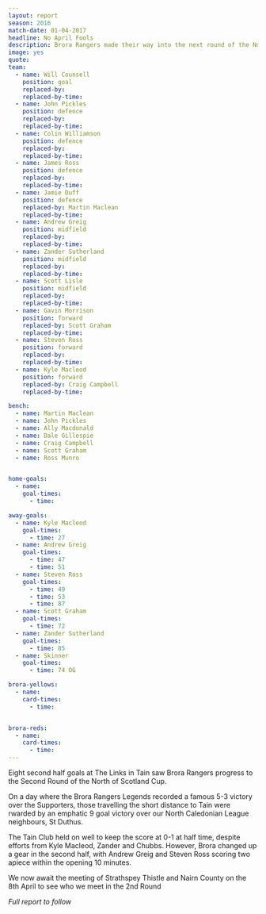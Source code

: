 ```yaml
---
layout: report
season: 2016
match-date: 01-04-2017
headline: No April Fools
description: Brora Rangers made their way into the next round of the North of Scotland Cup with ease.
image: yes
quote:
team:
  - name: Will Counsell
    position: goal
    replaced-by:
    replaced-by-time:
  - name: John Pickles
    position: defence
    replaced-by:
    replaced-by-time:
  - name: Colin Williamson
    position: defence
    replaced-by:
    replaced-by-time:
  - name: James Ross
    position: defence
    replaced-by:
    replaced-by-time:
  - name: Jamie Duff
    position: defence
    replaced-by: Martin Maclean
    replaced-by-time:
  - name: Andrew Greig
    position: midfield
    replaced-by:
    replaced-by-time:
  - name: Zander Sutherland
    position: midfield
    replaced-by:
    replaced-by-time:
  - name: Scott Lisle
    position: midfield
    replaced-by:
    replaced-by-time:
  - name: Gavin Morrison
    position: forward
    replaced-by: Scott Graham
    replaced-by-time:
  - name: Steven Ross
    position: forward
    replaced-by:
    replaced-by-time:
  - name: Kyle Macleod
    position: forward
    replaced-by: Craig Campbell
    replaced-by-time:

bench:
  - name: Martin Maclean
  - name: John Pickles
  - name: Ally Macdonald
  - name: Dale Gillespie
  - name: Craig Campbell
  - name: Scott Graham
  - name: Ross Munro


home-goals:
  - name:
    goal-times:
      - time:

away-goals:
  - name: Kyle Macleod
    goal-times:
      - time: 27
  - name: Andrew Greig
    goal-times:
      - time: 47
      - time: 51
  - name: Steven Ross
    goal-times:
      - time: 49
      - time: 53
      - time: 87
  - name: Scott Graham
    goal-times:
      - time: 72
  - name: Zander Sutherland
    goal-times:
      - time: 85
  - name: Skinner
    goal-times:
      - time: 74 OG

brora-yellows:
  - name:
    card-times:
      - time:


brora-reds:
  - name:
    card-times:
      - time:
---
```

Eight second half goals at The Links in Tain saw Brora Rangers progress to the Second Round of the North of Scotland Cup.

On a day where the Brora Rangers Legends recorded a famous 5-3 victory over the Supporters, those travelling the short distance to Tain were rwarded by an emphatic 9 goal victory over our North Caledonian League neighbours, St Duthus.

The Tain Club held on well to keep the score at 0-1 at half time, despite efforts from Kyle Macleod, Zander and Chubbs. However, Brora changed up a gear in the second half, with Andrew Greig and Steven Ross scoring two apiece within the opening 10 minutes.

We now await the meeting of Strathspey Thistle and Nairn County on the 8th April to see who we meet in the 2nd Round

*Full report to follow*
